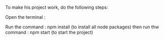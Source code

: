 To make his project work, do the following steps:

Open the terminal :

Run the command : npm install (to install all node packages)
then run thw command : npm start (to start the project)
